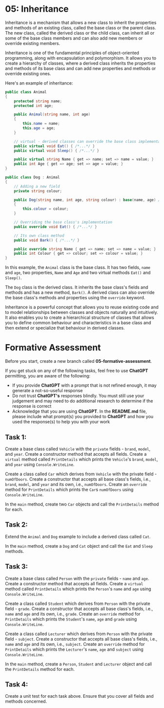# 05: Inheritance

Inheritance is a mechanism that allows a new class to inherit the properties and methods of an existing class, called the base class or the parent class. The new class, called the derived class or the child class, can inherit all or some of the base class members and can also add new members or override existing members.

Inheritance is one of the fundamental principles of object-oriented programming, along with encapsulation and polymorphism. It allows you to create a hierarchy of classes, where a derived class inherits the properties and methods of its base class and can add new properties and methods or override existing ones.

Here's an example of inheritance:

```cs
public class Animal
{
    protected string name;
    protected int age;

    public Animal(string name, int age)
    {
        this.name = name;
        this.age = age;
    }

    // virtual - derived classes can override the base class implementation
    public virtual void Eat() { /*...*/ }
    public virtual void Sleep() { /*...*/ }

    public virtual string Name { get => name; set => name = value; }
    public int Age { get => age; set => age = value; }
}

public class Dog : Animal
{
    // Adding a new field
    private string colour;

    public Dog(string name, int age, string colour) : base(name, age) // The base class's constructor
    {
        this.colour = colour;
    }

    // Overriding the base class's implementation
    public override void Eat() { /*...*/ }

    // Its own class method
    public void Bark() { /*...*/ }

    public override string Name { get => name; set => name = value; }
    public int Colour { get => colour; set => colour = value; }
}
```

In this example, the `Animal` class is the base class. It has two fields, `name` and `age`, two properties, `Name` and `Age` and two virtual methods `Eat()` and `Sleep()`. 

The `Dog` class is the derived class. It inherits the base class's fields and methods and has a new method, `Bark()`. A derived class can also override the base class's methods and properties
 using the `override` keyword.

Inheritance is a powerful concept that allows you to reuse existing code and to model relationships between classes and objects naturally and intuitively. It also enables you to create a hierarchical structure of classes that allows you to define common behaviour and characteristics in a base class and then extend or specialize that behaviour in derived classes.

# Formative Assessment

Before you start, create a new branch called **05-formative-assessment**.

If you get stuck on any of the following tasks, feel free to use **ChatGPT** permitting, you are aware of the following:

- If you provide **ChatGPT** with a prompt that is not refined enough, it may generate a not-so-useful response
- Do not trust **ChatGPT's** responses blindly. You must still use your judgement and may need to do additional research to determine if the response is correct
- Acknowledge that you are using **ChatGPT**. In the **README.md** file, please include what prompt(s) you provided to **ChatGPT** and how you used the response(s) to help you with your work

## Task 1:

Create a base class called `Vehicle` with the `private` fields - `brand`, `model`, and `year`. Create a constructor method that accepts all fields. Create a `virtual` method called `PrintDetails` which prints the `Vehicle`'s `brand`, `model`, and `year` using `Console.WriteLine`. 

Create a class called `Car` which derives from `Vehicle` with the private field - `numOfDoors`. Create a constructor that accepts all base class's fields, i.e., `brand`, `model`, and `year` and its own, i.e., `numOfDoors`. Create an `override` method for `PrintDetails` which prints the `Car`s `numOfDoors` using `Console.WriteLine`. 

In the `main` method, create two `Car` objects and call the `PrintDetails` method for each.

## Task 2:

Extend the `Animal` and `Dog` example to include a derived class called `Cat`. 

In the `main` method, create a `Dog` and `Cat` object and call the `Eat` and `Sleep` methods.

## Task 3:

Create a base class called `Person` with the `private` fields - `name` and `age`. Create a constructor method that accepts all fields. Create a `virtual` method called `PrintDetails` which prints the `Person`'s `name` and `age` using `Console.WriteLine`. 

Create a class called `Student` which derives from `Person` with the private field - `grade`. Create a constructor that accepts all base class's fields, i.e., `name` and `age` and its own, i.e., `grade`. Create an `override` method for `PrintDetails` which prints the `Student`'s `name`, `age` and `grade` using `Console.WriteLine`. 

Create a class called `Lecturer` which derives from `Person` with the private field - `subject`. Create a constructor that accepts all base class's fields, i.e., `name` and `age` and its own, i.e., `subject`. Create an `override` method for `PrintDetails` which prints the `Lecturer`'s `name`, `age` and `subject` using `Console.WriteLine`. 

In the `main` method, create a `Person`, `Student` and `Lecturer` object and call the `PrintDetails` method for each.

## Task 4:

Create a unit test for each task above. Ensure that you cover all fields and methods concerned.
